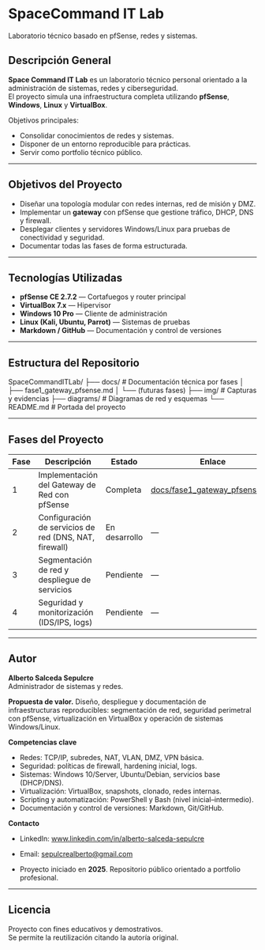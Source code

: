 # SpaceCommand IT Lab
Laboratorio técnico basado en pfSense, redes y sistemas.

## Descripción General
**Space Command IT Lab** es un laboratorio técnico personal orientado a la administración de sistemas, redes y ciberseguridad.  
El proyecto simula una infraestructura completa utilizando **pfSense**, **Windows**, **Linux** y **VirtualBox**.

Objetivos principales:
- Consolidar conocimientos de redes y sistemas.
- Disponer de un entorno reproducible para prácticas.
- Servir como portfolio técnico público.

---

## Objetivos del Proyecto
- Diseñar una topología modular con redes internas, red de misión y DMZ.
- Implementar un **gateway** con pfSense que gestione tráfico, DHCP, DNS y firewall.
- Desplegar clientes y servidores Windows/Linux para pruebas de conectividad y seguridad.
- Documentar todas las fases de forma estructurada.

---

## Tecnologías Utilizadas
- **pfSense CE 2.7.2** — Cortafuegos y router principal  
- **VirtualBox 7.x** — Hipervisor  
- **Windows 10 Pro** — Cliente de administración  
- **Linux (Kali, Ubuntu, Parrot)** — Sistemas de pruebas  
- **Markdown / GitHub** — Documentación y control de versiones

---

## Estructura del Repositorio
SpaceCommandITLab/
├── docs/ # Documentación técnica por fases
│ ├── fase1_gateway_pfsense.md
│ └── (futuras fases)
├── img/ # Capturas y evidencias
├── diagrams/ # Diagramas de red y esquemas
└── README.md # Portada del proyecto


---

## Fases del Proyecto

| Fase | Descripción | Estado | Enlace |
|---|---|---|---|
| 1 | Implementación del Gateway de Red con pfSense | Completa | [docs/fase1_gateway_pfsense.md](docs/fase1_gateway_pfsense.md) |
| 2 | Configuración de servicios de red (DNS, NAT, firewall) | En desarrollo | — |
| 3 | Segmentación de red y despliegue de servicios | Pendiente | — |
| 4 | Seguridad y monitorización (IDS/IPS, logs) | Pendiente | — |

---

## Autor

**Alberto Salceda Sepulcre**  
Administrador de sistemas y redes.

**Propuesta de valor.** Diseño, despliegue y documentación de infraestructuras reproducibles: segmentación de red, seguridad perimetral con pfSense, virtualización en VirtualBox y operación de sistemas Windows/Linux.

**Competencias clave**
- Redes: TCP/IP, subredes, NAT, VLAN, DMZ, VPN básica.
- Seguridad: políticas de firewall, hardening inicial, logs.
- Sistemas: Windows 10/Server, Ubuntu/Debian, servicios base (DHCP/DNS).
- Virtualización: VirtualBox, snapshots, clonado, redes internas.
- Scripting y automatización: PowerShell y Bash (nivel inicial–intermedio).
- Documentación y control de versiones: Markdown, Git/GitHub.

**Contacto**
- LinkedIn: www.linkedin.com/in/alberto-salceda-sepulcre
- Email: sepulcrealberto@gmail.com
  
- Proyecto iniciado en **2025**. Repositorio público orientado a portfolio profesional.

---

## Licencia
Proyecto con fines educativos y demostrativos.  
Se permite la reutilización citando la autoría original.
